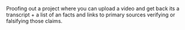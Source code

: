 Proofing out a project where you can upload a video and get back its a transcript + a list of an facts and links to primary sources verifying or falsifying those claims.
